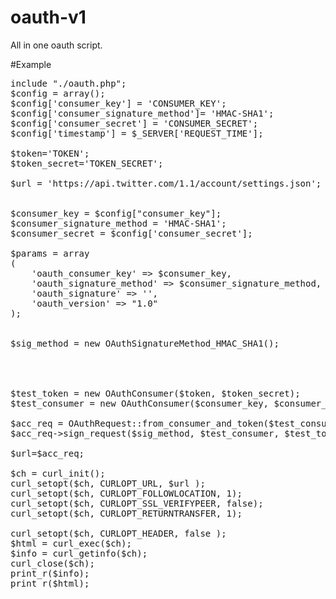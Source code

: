 oauth-v1
========

All in one oauth script.


#Example


<pre>
include "./oauth.php";
$config = array();
$config['consumer_key'] = 'CONSUMER_KEY';
$config['consumer_signature_method']= 'HMAC-SHA1';
$config['consumer_secret'] = 'CONSUMER_SECRET';
$config['timestamp'] = $_SERVER['REQUEST_TIME'];

$token='TOKEN';
$token_secret='TOKEN_SECRET';

$url = 'https://api.twitter.com/1.1/account/settings.json';


$consumer_key = $config["consumer_key"];
$consumer_signature_method = 'HMAC-SHA1';
$consumer_secret = $config['consumer_secret'];

$params = array
(
    'oauth_consumer_key' => $consumer_key,
    'oauth_signature_method' => $consumer_signature_method,
    'oauth_signature' => '',
    'oauth_version' => "1.0"
);


$sig_method = new OAuthSignatureMethod_HMAC_SHA1();




$test_token = new OAuthConsumer($token, $token_secret);
$test_consumer = new OAuthConsumer($consumer_key, $consumer_secret, NULL);

$acc_req = OAuthRequest::from_consumer_and_token($test_consumer, $test_token, "GET", $url, $params);
$acc_req->sign_request($sig_method, $test_consumer, $test_token);

$url=$acc_req;

$ch = curl_init();
curl_setopt($ch, CURLOPT_URL, $url );
curl_setopt($ch, CURLOPT_FOLLOWLOCATION, 1);
curl_setopt($ch, CURLOPT_SSL_VERIFYPEER, false);
curl_setopt($ch, CURLOPT_RETURNTRANSFER, 1);

curl_setopt($ch, CURLOPT_HEADER, false );
$html = curl_exec($ch);
$info = curl_getinfo($ch);
curl_close($ch);
print_r($info);
print_r($html);
</pre>